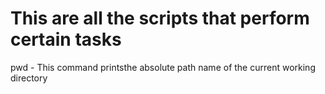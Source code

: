 #	This are all the scripts that perform certain tasks

 
pwd - This command printsthe absolute path name of the current working directory 
